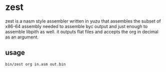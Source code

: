 # zest

zest is a nasm style assembler written in yuzu that assembles the subset of x86-64 assembly needed to assemble
byc output and just enough to assemble libpith as well. it outputs flat files and accepts the org in decimal
as an argument.

## usage

	bin/zest org in.asm out.bin
